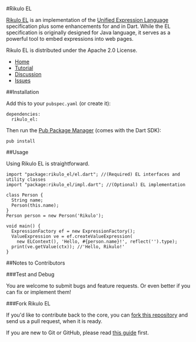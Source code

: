 #Rikulo EL

[Rikulo EL](http://rikulo.org) is an implementation of the [Unified Expression
 Language](http://en.wikipedia.org/wiki/Unified_Expression_Language) 
 specification plus some enhancements for and in Dart. While the EL specification
 is originally designed for Java language, it serves as a powerful tool to embed 
 expressions into web pages.
 
Rikulo EL is distributed under the Apache 2.0 License.

* [Home](http://rikulo.org)
* [Tutorial](http://blog.rikulo.org/posts/2012/Sep/tutorial/rikulo-el-an-expression-language-for-and-in-dart/)
* [Discussion](http://stackoverflow.com/questions/tagged/rikulo)
* [Issues](https://github.com/rikulo/rikulo-el/issues)


##Installation

Add this to your `pubspec.yaml` (or create it):

    dependencies:
      rikulo_el:

Then run the [Pub Package Manager](http://www.dartlang.org/docs/pub-package-manager/) (comes with the Dart SDK):

    pub install

##Usage

Using Rikulo EL is straightforward.

    import "package:rikulo_el/el.dart"; //(Required) EL interfaces and utility classes
    import "package:rikulo_el/impl.dart"; //(Optional) EL implementation

    class Person {
      String name;
      Person(this.name);
    }
    Person person = new Person('Rikulo');

    void main() {
      ExpressionFactory ef = new ExpressionFactory();
      ValueExpression ve = ef.createValueExpression(
        new ELContext(), 'Hello, #{person.name}!', reflect('').type);
      print(ve.getValue(ctx)); //'Hello, Rikulo!'
    }

##Notes to Contributors

###Test and Debug

You are welcome to submit bugs and feature requests. Or even better if you can fix or implement them!

###Fork Rikulo EL

If you'd like to contribute back to the core, you can [fork this repository](https://help.github.com/articles/fork-a-repo) and send us a pull request, when it is ready.

If you are new to Git or GitHub, please read [this guide](https://help.github.com/) first.
